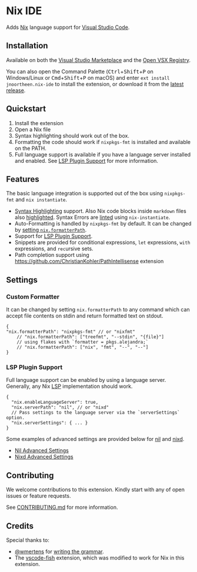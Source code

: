 # Nix IDE

Adds [Nix](https://nixos.org/) language support for [Visual Studio Code](https://code.visualstudio.com/).

## Installation

Available on both the [Visual Studio Marketplace](https://marketplace.visualstudio.com/items?itemName=jnoortheen.nix-ide) and the [Open VSX Registry](https://open-vsx.org/extension/jnoortheen/nix-ide).

You can also open the Command Palette (<kbd>Ctrl</kbd>+<kbd>Shift</kbd>+<kbd>P</kbd> on Windows/Linux or <kbd>Cmd</kbd>+<kbd>Shift</kbd>+<kbd>P</kbd> on macOS) and enter `ext install jnoortheen.nix-ide` to install the extension, or download it from the [latest release](https://github.com/nix-community/vscode-nix-ide/releases/latest).

## Quickstart

1. Install the extension
2. Open a Nix file
3. Syntax highlighting should work out of the box.
4. Formatting the code should work if `nixpkgs-fmt` is installed and available on the PATH.
5. Full language support is available if you have a language server installed and enabled. See [LSP Plugin Support](#lsp-plugin-support) for more information.

## Features

The basic language integration is supported out of the box using `nixpkgs-fmt` and `nix instantiate`.

- [Syntax Highlighting](./images/docs/nix-syntax-highlight.png) support. Also Nix code blocks inside `markdown` files also [highlighted](./images/docs/md-embed-nix.png). Syntax Errors are [linted](./images/docs/linting.png) using `nix-instantiate`.
- Auto-Formatting is handled by `nixpkgs-fmt` by default. It can be changed by [setting `nix.formatterPath`](#custom-formatter).
- Support for [LSP Plugin Support](#lsp-plugin-support).
- Snippets are provided for conditional expressions, `let` expressions, `with` expressions, and `rec`ursive sets.
- Path completion support using https://github.com/ChristianKohler/PathIntellisense extension

## Settings

### Custom Formatter

It can be changed by setting `nix.formatterPath` to any command which can accept file contents on stdin and return formatted text on stdout.

```json5
{
"nix.formatterPath": "nixpkgs-fmt" // or "nixfmt"
    // "nix.formatterPath": ["treefmt", "--stdin", "{file}"]
    // using flakes with `formatter = pkgs.alejandra;`
    // "nix.formatterPath": ["nix", "fmt", "--", "--"]
}
```

### LSP Plugin Support

Full language support can be enabled by using a language server. Generally, any Nix [LSP](https://microsoft.github.io/language-server-protocol/) implementation should work.

```json5
{
  "nix.enableLanguageServer": true,
  "nix.serverPath": "nil", // or "nixd"
  // Pass settings to the language server via the `serverSettings` option.
  "nix.serverSettings": { ... }
}
```
Some examples of advanced settings are provided below for [nil](https://github.com/oxalica/nil) and [nixd](https://github.com/nix-community/nixd).

* [Nil Advanced Settings](./docs/snippets/advanced-nil-settings.jsonc)
* [Nixd Advanced Settings](./docs/snippets/advanced-nixd-settings.jsonc)

## Contributing

We welcome contributions to this extension. Kindly start with any of open issues or feature requests.

See [CONTRIBUTING.md](./CONTRIBUTING.md) for more information.

## Credits

Special thanks to:

- [@wmertens](https://github.com/wmertens) for [writing the grammar](https://github.com/wmertens/sublime-nix/blob/master/nix.tmLanguage).
- The [vscode-fish](https://github.com/bmalehorn/vscode-fish/) extension, which was modified to work for Nix in this extension.
